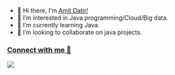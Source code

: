 - 👋 Hi there, I’m [Amit Datir!](https://bio.link/amitdatir)
- 👀 I’m interested in Java programming/Cloud/Big data.
- 🌱 I’m currently learning Java.
- 💞️ I’m looking to collaborate on java projects.
### [Connect with me 💬](https://www.linkedin.com/in/amit-datir/) 

<!---
AmitDatir/AmitDatir is a ✨ special ✨ repository because its `README.md` (this file) appears on your GitHub profile.
You can click the Preview link to take a look at your changes.
--->
![](https://komarev.com/ghpvc/?username=AmitDatir&color=blueviolet)
<!---
![visitor badge](https://visitor-badge.glitch.me/badge?page_id=jwenjian.visitor-badge&left_color=red&right_color=green&left_text=Visitors)
--->
